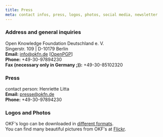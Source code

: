 ```yaml
---
title: Press
meta: contact infos, press, logos, photos, social media, newsletter
---
```


### Address and general inquiries

Open Knowledge Foundation Deutschland e. V.<br>
Singerstr. 109 | D-10179 Berlin <br>
**Email:** info@okfn.de [<a href="/okf/info_okfn_de_pub.asc">OpenPGP</a>] <br>
**Phone:** +49-30-97894230 <br>
**Fax (necessary only in Germany ;)):** +49-30-85102320 


### Press

contact person: Henriette Litta<br>
**Email:** presse@okfn.de<br>
**Phone:** +49-30-97894230

### Logos and Photos

OKF's logo can be downloaded in [different formats](https://okfn.de/files/logos/Logos_okfde.zip).<br>
You can find many beautiful pictures from OKF's at [Flickr](https://www.flickr.com/photos/okfde/sets/).
